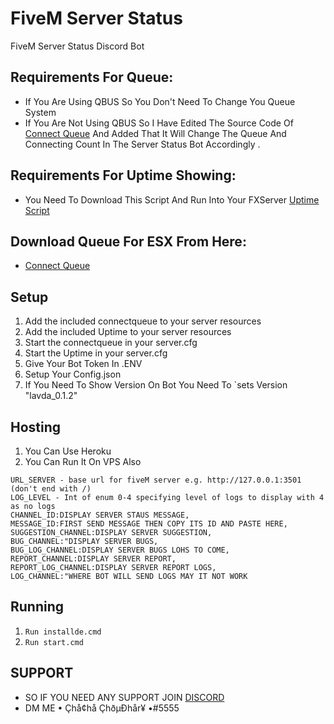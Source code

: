 # FiveM Server Status
FiveM Server Status Discord Bot

## Requirements For Queue:

- If You Are Using QBUS So You Don't Need To Change You Queue System
- If You Are Not Using QBUS So I Have Edited The Source Code Of [Connect Queue](https://github.com/Choudhary-Ji/Connect-Queue-For-ESX) And Added That It Will Change The Queue And Connecting Count In The Server Status Bot Accordingly .

## Requirements For Uptime Showing:
- You Need To Download This Script And Run Into Your FXServer [Uptime Script](https://github.com/Choudhary-Ji/Uptime-Script)

## Download Queue For ESX From Here:
- [Connect Queue](https://github.com/Choudhary-Ji/Connect-Queue-For-ESX)

## Setup

1. Add the included connectqueue to your server resources
2. Add the included Uptime to your server resources
3. Start the connectqueue in your server.cfg
3. Start the Uptime in your server.cfg
5. Give Your Bot Token In .ENV
6. Setup Your Config.json
7. If You Need To Show Version On Bot You Need To `sets Version "lavda_0.1.2"


## Hosting

1. You Can Use Heroku
2. You Can Run It On VPS Also
 
```
URL_SERVER - base url for fiveM server e.g. http://127.0.0.1:3501 (don't end with /)
LOG_LEVEL - Int of enum 0-4 specifying level of logs to display with 4 as no logs
CHANNEL_ID:DISPLAY SERVER STAUS MESSAGE,
MESSAGE_ID:FIRST SEND MESSAGE THEN COPY ITS ID AND PASTE HERE,
SUGGESTION_CHANNEL:DISPLAY SERVER SUGGESTION,
BUG_CHANNEL:"DISPLAY SERVER BUGS,
BUG_LOG_CHANNEL:DISPLAY SERVER BUGS LOHS TO COME,
REPORT_CHANNEL:DISPLAY SERVER REPORT,
REPORT_LOG_CHANNEL:DISPLAY SERVER REPORT LOGS,
LOG_CHANNEL:"WHERE BOT WILL SEND LOGS MAY IT NOT WORK
```
## Running
1. `Run installde.cmd`
2. `Run start.cmd`

## SUPPORT
- SO IF YOU NEED ANY SUPPORT JOIN [DISCORD](https://discord.gg/Nq3yr2B66Z)
- DM ME • Çhå¢hå ÇhðµÐhår¥ •#5555
  

